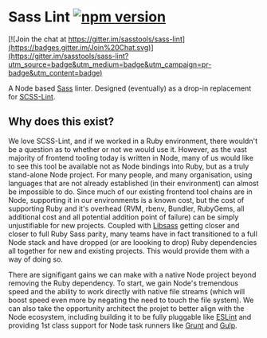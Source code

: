 # Sass Lint [![npm version](https://badge.fury.io/js/sass-lint.svg)](http://badge.fury.io/js/sass-lint)

[![Join the chat at https://gitter.im/sasstools/sass-lint](https://badges.gitter.im/Join%20Chat.svg)](https://gitter.im/sasstools/sass-lint?utm_source=badge&utm_medium=badge&utm_campaign=pr-badge&utm_content=badge)

A Node based [Sass](http://sass-lang.com/) linter. Designed (eventually) as a drop-in replacement for [SCSS-Lint](https://github.com/causes/scss-lint).

## Why does this exist?

We love SCSS-Lint, and if we worked in a Ruby environment, there wouldn't be a question as to whether or not we would use it. However, as the vast majority of frontend tooling today is written in Node, many of us would like to see this tool be available not as Node bindings into Ruby, but as a truly stand-alone Node project. For many people, and many organisation, using languages that are not already established (in their environment) can almost be impossible to do. Since much of our existing frontend tool chains are in Node, supporting it in our environments is a known cost, but the cost of supporting Ruby and it's overhead (RVM, rbenv, Bundler, RubyGems, all additional cost and all potential addition point of failure) can be simply unjustifiable for new projects. Coupled with [Libsass](http://github.com/sass/libsass) getting closer and closer to full Ruby Sass parity, many teams have in fact transitioned to a full Node stack and have dropped (or are loooking to drop) Ruby dependencies all together for new and existing projects. This would provide them with a way of doing so.

There are signifigant gains we can make with a native Node project beyond removing the Ruby dependency. To start, we gain Node's tremendous speed and the ability to work directly with native file streams (which will boost speed even more by negating the need to touch the file system). We can also take the opportunity architect the projet to better align with the Node ecosystem, including building it to be fully pluggable like [ESLint](https://github.com/eslint/eslint) and providing 1st class support for Node task runners like [Grunt](http://gruntjs.com/) and [Gulp](http://gulpjs.com/).
